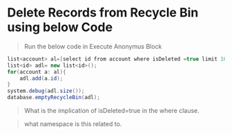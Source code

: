 # Delete Records from Recycle Bin using below Code
  > Run the below code in Execute Anonymus Block

```java
list<account> al=[select id from account where isDeleted =true limit 100 all Rows];
list<id> adl= new list<id>();
for(account a: al){
    adl.add(a.id);
}
system.debug(adl.size());
database.emptyRecycleBin(adl);
```

> What is the implication of isDeleted=true  in the where clause.

> what namespace is this related to.
